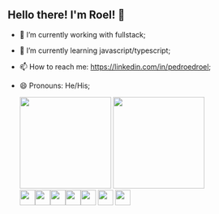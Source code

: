 ## Hello there! I'm Roel! 👋

- 🔭 I’m currently working with fullstack;
- 🌱 I’m currently learning javascript/typescript;
- 📫 How to reach me: https://linkedin.com/in/pedroedroel;
- 😄 Pronouns: He/His;

  <div style="
    display: flex;
    flex-wrap: wrap;
    justify-content: start;
    ">
    <a>
      <img height="180em" src="https://github-readme-stats.vercel.app/api?username=pedroedroel&theme=holi&show_icons=true" />
      <img height="180em" src="https://github-readme-stats.vercel.app/api/top-langs/?username=pedroedroel&layout=compact&langs_count=6&theme=holi" />
    </a>
   <div style="
     width= 100%;
     display: flex;
     justify-content: space-around;
     flex-flow: wrap row;
     ">
      <img height ="30em" src="https://img.shields.io/badge/HTML5-E34F26?style=for-the-badge&logo=html5&logoColor=white">
      <img height ="30em" src="https://img.shields.io/badge/CSS3-1572B6?style=for-the-badge&logo=css3&logoColor=white">
      <img height ="30em" src="https://img.shields.io/badge/JavaScript-323330?style=for-the-badge&logo=javascript&logoColor=F7DF1E">
      <img height ="30em" src="https://img.shields.io/badge/Python-14354C?style=for-the-badge&logo=python&logoColor=white">
   </div>

    <div>
      <a target="_blank" href="https://linkedin.com/in/pedroedroel"><img height="30em" src="https://img.shields.io/badge/LinkedIn-0077B5?style=for-the-badge&logo=linkedin&logoColor=white"></a>
      <a target="_blank" href="pedroedroel@gmail.com"><img height="30em" src="https://img.shields.io/badge/Gmail-D14836?style=for-the-badge&logo=gmail&logoColor=white"></a>
      <a target="_blank" href="https://instagram.com/roelcode"><img height="30em" src="https://img.shields.io/badge/-Instagram-%23E4405F?style=for-the-badge&logo=instagram&logoColor=white"></a>
    </div>
  </div>
